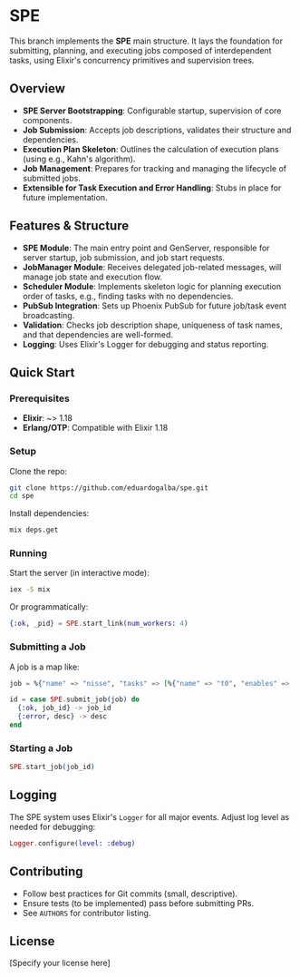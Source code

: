 # SPE

This branch implements the **SPE** main structure. It lays the foundation for submitting, planning, and executing jobs composed of interdependent tasks, using Elixir's concurrency primitives and supervision trees.

## Overview

- **SPE Server Bootstrapping**: Configurable startup, supervision of core components.
- **Job Submission**: Accepts job descriptions, validates their structure and dependencies.
- **Execution Plan Skeleton**: Outlines the calculation of execution plans (using e.g., Kahn's algorithm).
- **Job Management**: Prepares for tracking and managing the lifecycle of submitted jobs.
- **Extensible for Task Execution and Error Handling**: Stubs in place for future implementation.

## Features & Structure

- **SPE Module**: The main entry point and GenServer, responsible for server startup, job submission, and job start requests.
- **JobManager Module**: Receives delegated job-related messages, will manage job state and execution flow.
- **Scheduler Module**: Implements skeleton logic for planning execution order of tasks, e.g., finding tasks with no dependencies.
- **PubSub Integration**: Sets up Phoenix PubSub for future job/task event broadcasting.
- **Validation**: Checks job description shape, uniqueness of task names, and that dependencies are well-formed.
- **Logging**: Uses Elixir's Logger for debugging and status reporting.

## Quick Start

### Prerequisites

- **Elixir**: ~> 1.18
- **Erlang/OTP**: Compatible with Elixir 1.18

### Setup

Clone the repo:
```sh
git clone https://github.com/eduardogalba/spe.git
cd spe
```

Install dependencies:
```sh
mix deps.get
```

### Running

Start the server (in interactive mode):
```sh
iex -S mix
```
Or programmatically:
```elixir
{:ok, _pid} = SPE.start_link(num_workers: 4)
```

### Submitting a Job

A job is a map like:
```elixir
job = %{"name" => "nisse", "tasks" => [%{"name" => "t0", "enables" => [], "exec" => fn _ -> 1 + 2 end, "timeout" => :infinity}]}

id = case SPE.submit_job(job) do
  {:ok, job_id} -> job_id
  {:error, desc} -> desc
end
```

### Starting a Job
```elixir
SPE.start_job(job_id)
```

## Logging

The SPE system uses Elixir's `Logger` for all major events. Adjust log level as needed for debugging:
```elixir
Logger.configure(level: :debug)
```

## Contributing

- Follow best practices for Git commits (small, descriptive).
- Ensure tests (to be implemented) pass before submitting PRs.
- See `AUTHORS` for contributor listing.

## License

[Specify your license here]
